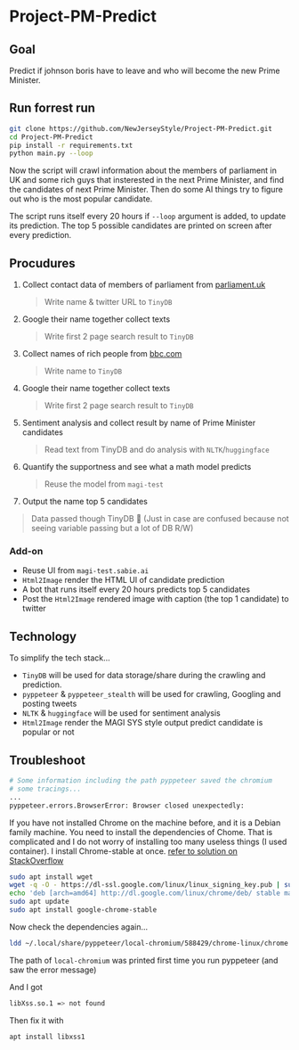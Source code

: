 # Project-PM-Predict

## Goal
Predict if johnson boris have to leave and who will become the new Prime Minister.

## Run forrest run
```bash
git clone https://github.com/NewJerseyStyle/Project-PM-Predict.git
cd Project-PM-Predict
pip install -r requirements.txt
python main.py --loop
```
Now the script will crawl information about the members of parliament in UK and some rich guys that insterested in the
next Prime Minister, and find the candidates of next Prime Minister.
Then do some AI things try to figure out who is the most popular candidate.

The script runs itself every 20 hours if `--loop` argument is added, to update its prediction.
The top 5 possible candidates are printed on screen after every prediction.

## Procudures
1. Collect contact data of members of parliament from [parliament.uk](https://members.parliament.uk/members/commons)
    > Write name & twitter URL to `TinyDB`
<!-- 2. Read Tweets of members of parliament about how they support the Prime Minister / potential candidates -->
<!--     > Write tweets to `TinyDB` -->
2. Google their name together collect texts
    > Write first 2 page search result to `TinyDB`
3. Collect names of rich people from [bbc.com](https://www.bbc.com/zhongwen/trad/uk-50713656)
    > Write name to `TinyDB`
4. Google their name together collect texts
    > Write first 2 page search result to `TinyDB`
5. Sentiment analysis and collect result by name of Prime Minister candidates
    > Read text from TinyDB and do analysis with `NLTK`/`huggingface`
6. Quantify the supportness and see what a math model predicts
    > Reuse the model from `magi-test`
7. Output the name top 5 candidates

> Data passed though TinyDB 👼 (Just in case are confused because not seeing variable passing but a lot of DB R/W)

### Add-on
- Reuse UI from `magi-test.sabie.ai`
- `Html2Image` render the HTML UI of candidate prediction
- A bot that runs itself every 20 hours predicts top 5 candidates
- Post the `Html2Image` rendered image with caption (the top 1 candidate) to twitter

## Technology
To simplify the tech stack...
- `TinyDB` will be used for data storage/share during the crawling and prediction.
- `pyppeteer` & `pyppeteer_stealth` will be used for crawling, Googling and posting tweets
- `NLTK` & `huggingface` will be used for sentiment analysis
- `Html2Image` render the MAGI SYS style output predict candidate is popular or not

## Troubleshoot
```bash
# Some information including the path pyppeteer saved the chromium
# some tracings...
...
pyppeteer.errors.BrowserError: Browser closed unexpectedly:
```
If you have not installed Chrome on the machine before, and it is a Debian family machine.
You need to install the dependencies of Chome.
That is complicated and I do not worry of installing too many useless things (I used container).
I install Chrome-stable at once. [refer to solution on StackOverflow](https://stackoverflow.com/questions/57217924/pyppeteer-errors-browsererror-browser-closed-unexpectedly)
```bash
sudo apt install wget
wget -q -O - https://dl-ssl.google.com/linux/linux_signing_key.pub | sudo apt-key add -
echo 'deb [arch=amd64] http://dl.google.com/linux/chrome/deb/ stable main' | sudo tee /etc/apt/sources.list.d/google-chrome.list
sudo apt update 
sudo apt install google-chrome-stable
```

Now check the dependencies again...
```bash
ldd ~/.local/share/pyppeteer/local-chromium/588429/chrome-linux/chrome | grep 'not found'
```
The path of `local-chromium` was printed first time you run pyppeteer (and saw the error message)

And I got
```bash
libXss.so.1 => not found
```

Then fix it with
```bash
apt install libxss1
```

